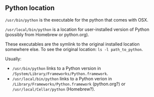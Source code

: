 ## Python location

`/usr/bin/python` is the executable for the python that comes with OSX.

`/usr/local/bin/python` is a location for user-installed version of Python (possibly from Homebrew or python.org).

These executables are the symlink to the original installed location somewhere else. To see the original location: `ls -l path_to_python`.

Usually:
- `/usr/bin/python` links to a Python version in `/System/Library/Frameworks/Python.framework`.
- `/usr/local/bin/python` links to a Python verion in `/Library/Frameworks/Python.framework` (python.org?) or `/usr/local/Cellar/python` (Homebrew?).

